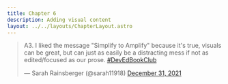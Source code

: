 ```yaml
---
title: Chapter 6
description: Adding visual content
layout: ../../layouts/ChapterLayout.astro
---
```

<blockquote class="twitter-tweet" data-dnt="true"><p lang="en" dir="ltr">A3. I liked the message &quot;Simplify to Amplify&quot; because it&#39;s true, visuals can be great, but can just as easily be a distracting mess if not as edited/focused as our prose. <a href="https://twitter.com/hashtag/DevEdBookClub?src=hash&amp;ref_src=twsrc%5Etfw">#DevEdBookClub</a></p>&mdash; Sarah Rainsberger (@sarah11918) <a href="https://twitter.com/sarah11918/status/1476752775316967425?ref_src=twsrc%5Etfw">December 31, 2021</a></blockquote> <script async src="https://platform.twitter.com/widgets.js" charset="utf-8"></script>